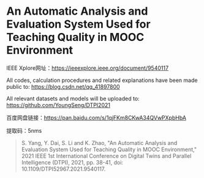 # An Automatic Analysis and Evaluation System Used for Teaching Quality in MOOC Environment

IEEE Xplore网址：https://ieeexplore.ieee.org/document/9540117

All codes, calculation procedures and related explanations have been made public to: https://blog.csdn.net/qq_41897800

All relevant datasets and models will be uploaded to: https://github.com/YoungSeng/DTPI2021

百度网盘链接：https://pan.baidu.com/s/1qjFKm8CKwA34QVwPXpbHbA 

提取码：5nms

> S. Yang, Y. Dai, S. Li and K. Zhao, "An Automatic Analysis and Evaluation System Used for Teaching Quality in MOOC Environment," 2021 IEEE 1st International Conference on Digital Twins and Parallel Intelligence (DTPI), 2021, pp. 38-41, doi: 10.1109/DTPI52967.2021.9540117.
